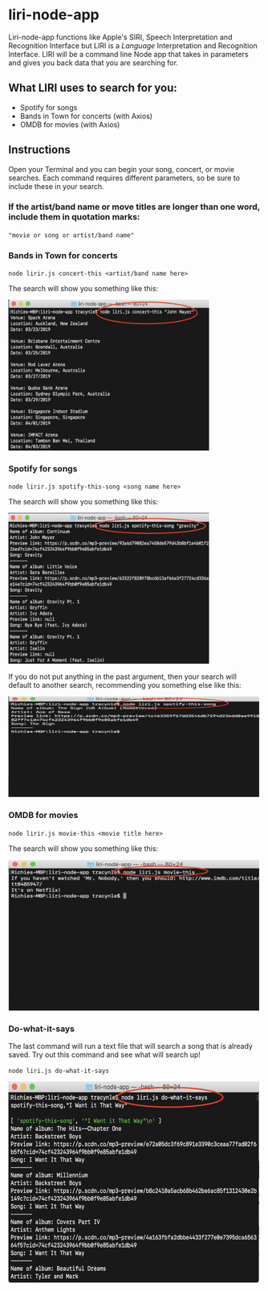 # liri-node-app
Liri-node-app functions like Apple's SIRI, Speech Interpretation and Recognition Interface but LIRI is a *Language* Interpretation and Recognition Interface. LIRI will be a command line Node app that takes in parameters and gives you back data that you are searching for.

## What LIRI uses to search for you:
- Spotify for songs
- Bands in Town for concerts (with Axios)
- OMDB for movies  (with Axios)

## Instructions 
Open your Terminal and you can begin your song, concert, or movie searches. Each command requires different parameters, so be sure to include these in your search. 

### If the artist/band name or move titles are longer than one word, include them in quotation marks:
`"movie or song or artist/band name"`

### Bands in Town for concerts
`node lirir.js concert-this <artist/band name here> `

The search will show you something like this:

<img src="images/concert-this.png" width="400" height="300">

### Spotify for songs
`node lirir.js spotify-this-song <song name here> `

The search will show you something like this:

<img src="images/spotify-this-song.png" width="400" height="300">

If you do not put anything in the past argument, then your search will default to another search, recommending you something else like this:

<img src="images/spotify-this-song-no-input.png" width="500" height="200">


### OMDB for movies 
`node lirir.js movie-this <movie title here> `

The search will show you something like this:

<img src="images/movie-this-no-input.png" width="500" height="300">

### Do-what-it-says
The last command will run a text file that will search a song that is already saved. Try out this command and see what will search up! 

`node liri.js do-what-it-says`

<img src="images/do-what-it-says.png" width="500" height="400">


